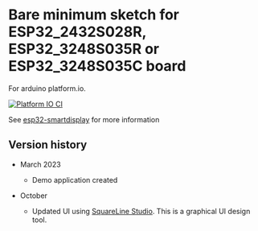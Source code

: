 # Bare minimum sketch for ESP32_2432S028R, ESP32_3248S035R or ESP32_3248S035C board
For arduino platform.io.

[![Platform IO CI](https://github.com/rzeldent/esp32-smartdisplay-demo/actions/workflows/main.yml/badge.svg)](https://github.com/rzeldent/esp32-smartdisplay-demo/actions/workflows/main.yml)

See [esp32-smartdisplay](https://github.com/rzeldent/esp32-smartdisplay) for more information


## Version history

- March 2023
  - Demo application created

- October
  - Updated UI using [SquareLine Studio](https://squareline.io). This is a graphical UI design tool.